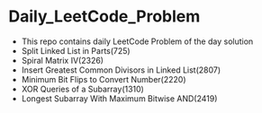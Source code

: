 # Daily_LeetCode_Problem
- This repo contains daily LeetCode Problem of the day solution 
- Split Linked List in Parts(725)
- Spiral Matrix IV(2326)
- Insert Greatest Common Divisors in Linked List(2807)
- Minimum Bit Flips to Convert Number(2220)
- XOR Queries of a Subarray(1310)
- Longest Subarray With Maximum Bitwise AND(2419)
